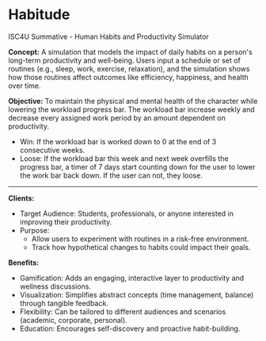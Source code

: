 # Habitude
ISC4U Summative - Human Habits and Productivity Simulator

**Concept:**
A simulation that models the impact of daily habits on a person's long-term productivity and well-being. Users input a schedule or set of routines (e.g., sleep, work, exercise, relaxation), and the simulation shows how those routines affect outcomes like efficiency, happiness, and health over time.

**Objective:**
To maintain the physical and mental health of the character while lowering the workload progress bar. The workload bar increase weekly and decrease every assigned work period by an amount dependent on productivity. 
- Win: If the workload bar is worked down to 0 at the end of 3 consecutive weeks.
- Loose: If the workload bar this week and next week overfills the progress bar, a timer of 7 days start counting down for the user to lower the work bar back down. If the user can not, they loose. 

---------------------------------------------------------------------------------------------------------

**Clients:**
- Target Audience: Students, professionals, or anyone interested in improving their productivity.
- Purpose:
  - Allow users to experiment with routines in a risk-free environment.
  - Track how hypothetical changes to habits could impact their goals.

**Benefits:** 
- Gamification: Adds an engaging, interactive layer to productivity and wellness discussions.
- Visualization: Simplifies abstract concepts (time management, balance) through tangible feedback.
- Flexibility: Can be tailored to different audiences and scenarios (academic, corporate, personal).
- Education: Encourages self-discovery and proactive habit-building.
